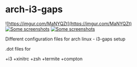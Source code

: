 # arch-i3-gaps


![https://imgur.com/MaNYQZt](https://imgur.com/MaNYQZt)
<a href="https://imgur.com/kOZWi0h"><img alt="Some screenshots" src="https://imgur.com/kOZWi0h"></a>
<a href="https://imgur.com/BDLGY01"><img alt="Some screenshots" src="https://imgur.com/BDLGY01"></a>

Different configuration files for arch linux - i3-gaps setup


.dot files for

+i3
+xinitrc
+zsh
+termite
+compton
